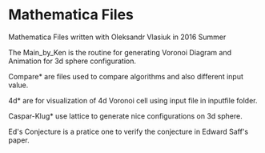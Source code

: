 # Mathematica Files

Mathematica Files written with Oleksandr Vlasiuk in 2016 Summer

The Main_by_Ken is the routine for generating Voronoi Diagram and Animation for 3d sphere configuration.

Compare* are files used to compare algorithms and also different input value. 

4d* are for visualization of 4d Voronoi cell using input file in inputfile folder.

Caspar-Klug* use lattice to generate nice configurations on 3d sphere.

Ed's Conjecture is a pratice one to verify the conjecture in Edward Saff's paper.
